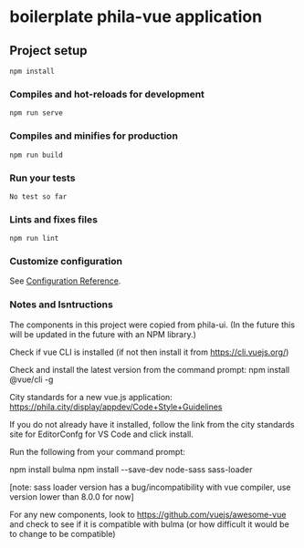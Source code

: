 # boilerplate phila-vue application

## Project setup
```
npm install
```

### Compiles and hot-reloads for development
```
npm run serve
```

### Compiles and minifies for production
```
npm run build
```

### Run your tests
```
No test so far
```

### Lints and fixes files
```
npm run lint
```

### Customize configuration
See [Configuration Reference](https://cli.vuejs.org/config/).

### Notes and Isntructions

The components in this project were copied from phila-ui. (In the future this will be updated in the future with an NPM library.)

Check if vue CLI is installed (if not then install it from https://cli.vuejs.org/)

Check and install the latest version from the command prompt: npm install @vue/cli -g

City standards for a new vue.js application: https://phila.city/display/appdev/Code+Style+Guidelines

If you do not already have it installed, follow the link from the city standards site  for EditorConfg for VS Code and click install. 

Run the following from your command prompt: 

npm install bulma
npm install --save-dev node-sass sass-loader

[note: sass loader version has a bug/incompatibility with vue compiler, use version lower than 8.0.0 for now]


For any new components, look to https://github.com/vuejs/awesome-vue and check to see if it is compatible with bulma (or how difficult it would be to change to be compatible)
